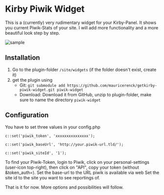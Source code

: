 # Kirby Piwik Widget

This is a (currently) very rudimentary widget for your Kirby-Panel. It shows you current Piwik-Stats of your site.
I will add more functionality and a more beautiful look step by step.

![sample](https://raw.githubusercontent.com/mauricerenck/getkirby-piwik-widget/master/piwik-dash-sample.png)

## Installation
1. Go to the plugin-folder `/site/widgets` (if the folder doesn't exist, create it)
2. get the plugin using 
    - Git: `git submodule add https://github.com/mauricerenck/getkirby-piwik-widget.git piwik-widget`
    - Download: Download it from GitHub, unzip to plugin-folder, make sure to name the directory `piwik-widget`

## Configuration
You have to set three values in your config.php

`c::set('piwik_token', 'xxxxxxxxxxxxxxx');`

`c::set('piwik_baseUrl', 'http://your.piwik-url.tld/');`

`c::set('piwik_siteId', '1');`

To find your Piwik-Token, login to Piwik, click on your personal-settings (user-icon top-right), then click on "API", copy your token (without &token_auth=).
Set the base-url to the URL piwik is available via web
Set the site id to the site you want to see reportings of.

That is it for now.
More options and possibilities will follow.
